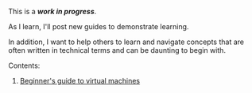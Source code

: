 This is a ***work in progress***. 

As I learn, I'll post new guides to demonstrate learning.

In addition, I want to help others to learn and navigate concepts that are often written in technical terms and can be daunting to begin with.

Contents:
1. [Beginner's guide to virtual machines](https://github.com/dbak5/BeginnerCybersecurityGuides/blob/main/VirtualMachineSetUp.md)
